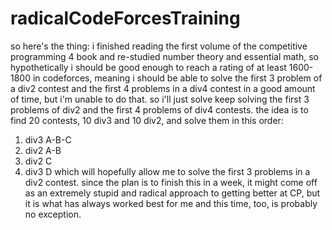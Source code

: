 # radicalCodeForcesTraining
so here's the thing: i finished reading the first volume of the competitive programming 4 book and re-studied number theory and essential math, so hypothetically i should be good enough to reach a rating of at least 1600-1800 in codeforces, meaning i should be able to solve the first 3 problem of a div2 contest and the first 4 problems in a div4 contest in a good amount of time, but i'm unable to do that. so i'll just solve keep solving the first 3 problems of div2 and the first 4 problems of div4 contests.
the idea is to find 20 contests, 10 div3 and 10 div2, and solve them in this order:
1. div3 A-B-C
2. div2 A-B
3. div2 C
4. div3 D
which will hopefully allow me to solve the first 3 problems in a div2 contest. since the plan is to finish this in a week, it might come off as an extremely stupid and radical approach to getting better at CP, but it is what has always worked best for me and this time, too, is probably no exception.
